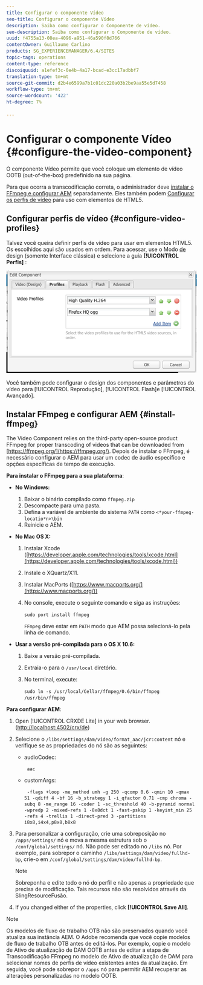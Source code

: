 ```yaml
---
title: Configurar o componente Vídeo
seo-title: Configurar o componente Vídeo
description: Saiba como configurar o Componente de vídeo.
seo-description: Saiba como configurar o Componente de vídeo.
uuid: f4755a13-08ea-4096-a951-46a590f8d766
contentOwner: Guillaume Carlino
products: SG_EXPERIENCEMANAGER/6.4/SITES
topic-tags: operations
content-type: reference
discoiquuid: a1efef3c-0e4b-4a17-bcad-e3cc17adbbf7
translation-type: tm+mt
source-git-commit: d2b4e6599a7b1c01dc220a03b2be9aa55e5d7458
workflow-type: tm+mt
source-wordcount: '422'
ht-degree: 7%

---
```



# Configurar o componente Vídeo {#configure-the-video-component}

O componente [](/help/sites-authoring/default-components-foundation.md#video) Vídeo permite que você coloque um elemento de vídeo OOTB (out-of-the-box) predefinido na sua página.

Para que ocorra a transcodificação correta, o administrador deve [instalar o FFmpeg e configurar AEM](#install-ffmpeg) separadamente. Eles também podem [Configurar os perfis de vídeo](#configure-video-profiles) para uso com elementos de HTML5.

## Configurar perfis de vídeo {#configure-video-profiles}

Talvez você queira definir perfis de vídeo para usar em elementos HTML5. Os escolhidos aqui são usados em ordem. Para acessar, use o Modo [de](/help/sites-authoring/default-components-designmode.md) design (somente Interface clássica) e selecione a guia **[!UICONTROL Perfis]** :

![chlimage_1-317](assets/chlimage_1-317.png)

Você também pode configurar o design dos componentes e parâmetros do vídeo para [!UICONTROL Reprodução], [!UICONTROL Flash]e [!UICONTROL Avançado].

## Instalar FFmpeg e configurar AEM {#install-ffmpeg}

The Video Component relies on the third-party open-source product FFmpeg for proper transcoding of videos that can be downloaded from [https://ffmpeg.org/](https://ffmpeg.org/). Depois de instalar o FFmpeg, é necessário configurar o AEM para usar um codec de áudio específico e opções específicas de tempo de execução.

**Para instalar o FFmpeg para a sua plataforma**:

* **No Windows:**

   1. Baixar o binário compilado como `ffmpeg.zip`
   1. Descompacte para uma pasta.
   1. Defina a variável de ambiente do sistema `PATH` como `<*your-ffmpeg-locatio*n>\bin`
   1. Reinicie o AEM.

* **No Mac OS X:**

   1. Instalar Xcode ([https://developer.apple.com/technologies/tools/xcode.html](https://developer.apple.com/technologies/tools/xcode.html))
   1. Instale o XQuartz/X11.
   1. Instalar MacPorts ([https://www.macports.org/](https://www.macports.org/))
   1. No console, execute o seguinte comando e siga as instruções:

      `sudo port install ffmpeg`

      `FFmpeg` deve estar em `PATH` modo que AEM possa selecioná-lo pela linha de comando.

* **Usar a versão pré-compilada para o OS X 10.6:**

   1. Baixe a versão pré-compilada.
   1. Extraia-o para o `/usr/local` diretório.
   1. No terminal, execute:

      `sudo ln -s /usr/local/Cellar/ffmpeg/0.6/bin/ffmpeg /usr/bin/ffmpeg`

**Para configurar AEM**:

1. Open [!UICONTROL CRXDE Lite] in your web browser. ([http://localhost:4502/crx/de](http://localhost:4502/crx/de))
1. Selecione o `/libs/settings/dam/video/format_aac/jcr:content` nó e verifique se as propriedades do nó são as seguintes:

   * audioCodec:

      ```
       aac
      ```

   * customArgs:

      ```
       -flags +loop -me_method umh -g 250 -qcomp 0.6 -qmin 10 -qmax 51 -qdiff 4 -bf 16 -b_strategy 1 -i_qfactor 0.71 -cmp chroma -subq 8 -me_range 16 -coder 1 -sc_threshold 40 -b-pyramid normal -wpredp 2 -mixed-refs 1 -8x8dct 1 -fast-pskip 1 -keyint_min 25 -refs 4 -trellis 1 -direct-pred 3 -partitions i8x8,i4x4,p8x8,b8x8
      ```

1. Para personalizar a configuração, crie uma sobreposição no `/apps/settings/` nó e mova a mesma estrutura sob o `/conf/global/settings/` nó. Não pode ser editado no `/libs` nó. Por exemplo, para sobrepor o caminho `/libs/settings/dam/video/fullhd-bp`, crie-o em `/conf/global/settings/dam/video/fullhd-bp`.

   >[!NOTE]
   >
   >Sobreponha e edite todo o nó do perfil e não apenas a propriedade que precisa de modificação. Tais recursos não são resolvidos através da SlingResourceFusão.

1. If you changed either of the properties, click **[!UICONTROL Save All]**.

>[!NOTE]
>
>Os modelos de fluxo de trabalho OTB não são preservados quando você atualiza sua instância AEM. O Adobe recomenda que você copie modelos de fluxo de trabalho OTB antes de editá-los. Por exemplo, copie o modelo de Ativo de atualização de DAM OOTB antes de editar a etapa de Transcodificação FFmpeg no modelo de Ativo de atualização de DAM para selecionar nomes de perfis de vídeo existentes antes da atualização. Em seguida, você pode sobrepor o `/apps` nó para permitir AEM recuperar as alterações personalizadas no modelo OOTB.

